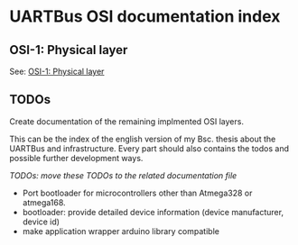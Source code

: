 
# UARTBus OSI documentation index

## OSI-1: Physical layer

See: [OSI-1: Physical layer](./osi_level_1.md)



## TODOs

Create documentation of the remaining implmented OSI layers.  

This can be the index of the english version of my Bsc. thesis about the UARTBus
and infrastructure. Every part should also contains the todos and possible 
further development ways.


*TODOs: move these TODOs to the related documentation file*

- Port bootloader for microcontrollers other than Atmega328 or atmega168.
- bootloader: provide detailed device information (device manufacturer,
	device id)
- make application wrapper arduino library compatible 

